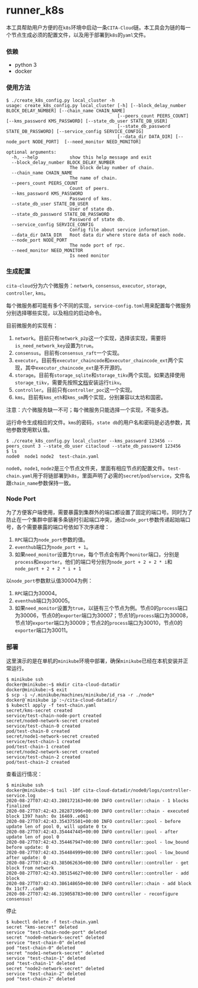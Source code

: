 # runner_k8s

本工具帮助用户方便的在`k8s`环境中启动一条`CITA-Cloud`链。本工具会为链的每一个节点生成必须的配置文件，以及用于部署到`k8s`的`yaml`文件。

### 依赖

* python 3
* docker

### 使用方法

```
$ ./create_k8s_config.py local_cluster -h
usage: create_k8s_config.py local_cluster [-h] [--block_delay_number BLOCK_DELAY_NUMBER] [--chain_name CHAIN_NAME]
                                          [--peers_count PEERS_COUNT] [--kms_password KMS_PASSWORD] [--state_db_user STATE_DB_USER]
                                          [--state_db_password STATE_DB_PASSWORD] [--service_config SERVICE_CONFIG]
                                          [--data_dir DATA_DIR] [--node_port NODE_PORT]  [--need_monitor NEED_MONITOR]

optional arguments:
  -h, --help            show this help message and exit
  --block_delay_number BLOCK_DELAY_NUMBER
                        The block delay number of chain.
  --chain_name CHAIN_NAME
                        The name of chain.
  --peers_count PEERS_COUNT
                        Count of peers.
  --kms_password KMS_PASSWORD
                        Password of kms.
  --state_db_user STATE_DB_USER
                        User of state db.
  --state_db_password STATE_DB_PASSWORD
                        Password of state db.
  --service_config SERVICE_CONFIG
                        Config file about service information.
  --data_dir DATA_DIR   Root data dir where store data of each node.
  --node_port NODE_PORT
                        The node port of rpc.
  --need_monitor NEED_MONITOR
                        Is need monitor
```

### 生成配置

`cita-cloud`分为六个微服务：`network`, `consensus`, `executor`, `storage`, `controller`, `kms`。

每个微服务都可能有多个不同的实现，`service-config.toml`用来配置每个微服务分别选择哪些实现，以及相应的启动命令。

目前微服务的实现有：

1. `network`。目前只有`network_p2p`这一个实现，选择该实现，需要将`is_need_network_key`设置为`true`。
2. `consensus`。目前有`consensus_raft`一个实现。
3. `executor`。目前有`executor_chaincode`和`executor_chaincode_ext`两个实现，其中`executor_chaincode_ext`是不开源的。
4. `storage`。目前有`storage_sqlite`和`storage_tikv`两个实现。如果选择使用`storage_tikv`，需要先按照[文档](https://tikv.org/docs/4.0/tasks/try/tikv-operator/)安装运行`tikv`。
5. `controller`。目前只有`controller_poc`这一个实现。
6. `kms`。目前有`kms_eth`和`kms_sm`两个实现，分别兼容以太坊和国密。

注意：六个微服务缺一不可；每个微服务只能选择一个实现，不能多选。

运行命令生成相应的文件。`kms`的密码，`state db`的用户名和密码是必选参数，其他参数使用默认值。

```shell
$ ./create_k8s_config.py local_cluster --kms_password 123456 --peers_count 3 --state_db_user citacloud --state_db_password 123456
$ ls
node0  node1 node2  test-chain.yaml
```

`node0`，`node1`, `node2`是三个节点文件夹，里面有相应节点的配置文件。`test-chain.yaml`用于将链部署到`k8s`，里面声明了必需的`secret`/`pod`/`service`，文件名跟`chain_name`参数保持一致。

### Node Port

为了方便客户端使用，需要暴露到集群外的端口都设置了固定的端口号。同时为了防止在一个集群中部署多条链时引起端口冲突，通过`node_port`参数传递起始端口号，各个需要暴露的端口号依如下次序递增：

1. `RPC`端口为`node_port`参数的值。
2. `eventhub`端口为`node_port + 1`。
3. 如果`need_monitor`设置为`true`，每个节点会有两个`monitor`端口，分别是`process`和`exporter`。他们的端口号分别为`node_port + 2 + 2 * i`和`node_port + 2 + 2 * i + 1`

以`node_port`参数默认值30004为例：

1. `RPC`端口为30004。
2. `eventhub`端口为30005。
3. 如果`need_monitor`设置为`true`，以链有三个节点为例。节点0的`process`端口为30006，节点0的`exporter`端口为30007；节点1的`process`端口为30008，节点1的`exporter`端口为30009；节点2的`process`端口为30010，节点0的`exporter`端口为30011。

### 部署

这里演示的是在单机的`minikube`环境中部署，确保`minikube`已经在本机安装并正常运行。

```shell
$ minikube ssh
docker@minikube:~$ mkdir cita-cloud-datadir
docker@minikube:~$ exit
$ scp -i ~/.minikube/machines/minikube/id_rsa -r ./node* docker@`minikube ip`:~/cita-cloud-datadir/
$ kubectl apply -f test-chain.yaml
secret/kms-secret created
service/test-chain-node-port created
secret/node0-network-secret created
service/test-chain-0 created
pod/test-chain-0 created
secret/node1-network-secret created
service/test-chain-1 created
pod/test-chain-1 created
secret/node2-network-secret created
service/test-chain-2 created
pod/test-chain-2 created
```

查看运行情况：

```shell
$ minikube ssh
docker@minikube:~$ tail -10f cita-cloud-datadir/node0/logs/controller-service.log  
2020-08-27T07:42:43.280172163+00:00 INFO controller::chain - 1 blocks finalized
2020-08-27T07:42:43.282871996+00:00 INFO controller::chain - executed block 1397 hash: 0x 16469..e061
2020-08-27T07:42:43.354375501+00:00 INFO controller::pool - before update len of pool 0, will update 0 tx
2020-08-27T07:42:43.354447445+00:00 INFO controller::pool - after update len of pool 0
2020-08-27T07:42:43.354467947+00:00 INFO controller::pool - low_bound before update: 0
2020-08-27T07:42:43.354484999+00:00 INFO controller::pool - low_bound after update: 0
2020-08-27T07:42:43.385062636+00:00 INFO controller::controller - get block from network
2020-08-27T07:42:43.385154627+00:00 INFO controller::controller - add block
2020-08-27T07:42:43.386148650+00:00 INFO controller::chain - add block 0x 11cf7..cad9
2020-08-27T07:42:46.319058783+00:00 INFO controller - reconfigure consensus!
```

停止

```
$ kubectl delete -f test-chain.yaml 
secret "kms-secret" deleted
service "test-chain-node-port" deleted
secret "node0-network-secret" deleted
service "test-chain-0" deleted
pod "test-chain-0" deleted
secret "node1-network-secret" deleted
service "test-chain-1" deleted
pod "test-chain-1" deleted
secret "node2-network-secret" deleted
service "test-chain-2" deleted
pod "test-chain-2" deleted
```

